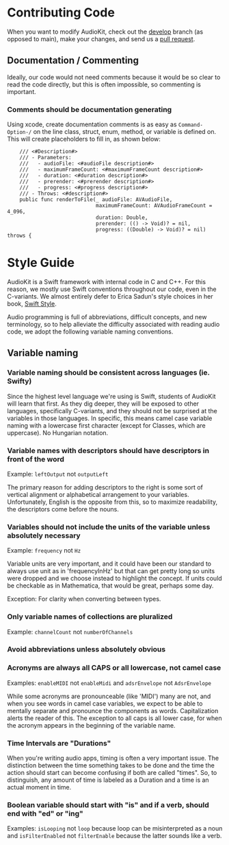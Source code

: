 # Contributing Code

When you want to modify AudioKit, check out the [develop](https://github.com/audiokit/AudioKit/tree/develop) branch (as opposed to main),
make your changes, and send us a [pull request](https://github.com/audiokit/AudioKit/pulls).

## Documentation / Commenting

Ideally, our code would not need comments because it would be so clear to read the code directly, but this is often impossible, so commenting is important.

### Comments should be documentation generating

Using xcode, create documentation comments is as easy as `Command-Option-/` on the line class, struct, enum, method, or variable is defined on. This will create placeholders to fill in, as shown below:

```
    /// <#Description#>
    /// - Parameters:
    ///   - audioFile: <#audioFile description#>
    ///   - maximumFrameCount: <#maximumFrameCount description#>
    ///   - duration: <#duration description#>
    ///   - prerender: <#prerender description#>
    ///   - progress: <#progress description#>
    /// - Throws: <#description#>
    public func renderToFile(_ audioFile: AVAudioFile,
                             maximumFrameCount: AVAudioFrameCount = 4_096,
                             duration: Double,
                             prerender: (() -> Void)? = nil,
                             progress: ((Double) -> Void)? = nil) throws {
```                                 

# Style Guide

AudioKit is a Swift framework with internal code in C and C++.  For this reason,
we mostly use Swift conventions throughout our code, even in the C-variants. We almost entirely defer to
Erica Sadun's style choices in her book, [Swift Style](https://pragprog.com/book/esswift/swift-style).

Audio programming is full of abbreviations, difficult concepts, and new terminology, so to help alleviate the difficulty associated with reading audio code, we adopt the following variable naming conventions.

## Variable naming

### Variable naming should be consistent across languages (ie. Swifty)

Since the highest level language we're using is Swift, students of AudioKit will learn that first.
As they dig deeper, they will be exposed to other languages, specifically C-variants, and they should
not be surprised at the variables in those languages.  In specific, this means camel case variable naming
with a lowercase first character (except for Classes, which are uppercase).  No Hungarian notation.

### Variable names with descriptors should have descriptors in front of the word

Example: `leftOutput` not `outputLeft`

The primary reason for adding descriptors to the right is some sort of vertical alignment or alphabetical arrangement to your variables. Unfortunately, English is the opposite from this, so to maximize readability, the descriptors come before the nouns.

### Variables should not include the units of the variable unless absolutely necessary

Example: `frequency` not `Hz`

Variable units are very important, and it could have been our standard to always use unit as in 'frequencyInHz' but that can get pretty long so units were dropped and we choose instead to highlight the concept.  If units could be checkable as in Mathematica, that would be great, perhaps some day.

Exception: For clarity when converting between types.

### Only variable names of collections are pluralized

Example: `channelCount` not `numberOfChannels`

### Avoid abbreviations unless absolutely obvious

### Acronyms are always all CAPS or all lowercase, not camel case

Examples: `enableMIDI` not `enableMidi` and `adsrEnvelope` not `AdsrEnvelope`

While some acronyms are pronounceable (like 'MIDI') many are not, and when you see words in camel case variables, we expect to be able to mentally separate and pronounce the components as words.  Capitalization alerts the reader of this.  The exception to all caps is all lower case, for when the acronym appears in the beginning of the variable name.

### Time Intervals are "Durations"

When you're writing audio apps, timing is often a very important issue.  The distinction between the time something takes to be done and the time the action should start can become confusing if both are called "times".  So, to distinguish, any amount of time is labeled as a Duration and a time is an actual moment in time.

### Boolean variable should start with "is" and if a verb, should end with "ed" or "ing"

Examples: `isLooping` not `loop` because loop can be misinterpreted as a noun and `isFilterEnabled` not `filterEnable` because the latter sounds like a verb.

